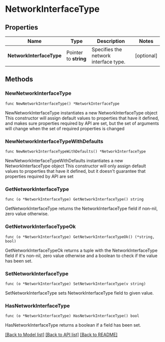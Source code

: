 # NetworkInterfaceType

## Properties

Name | Type | Description | Notes
------------ | ------------- | ------------- | -------------
**NetworkInterfaceType** | Pointer to **string** | Specifies the network interface type. | [optional] 

## Methods

### NewNetworkInterfaceType

`func NewNetworkInterfaceType() *NetworkInterfaceType`

NewNetworkInterfaceType instantiates a new NetworkInterfaceType object
This constructor will assign default values to properties that have it defined,
and makes sure properties required by API are set, but the set of arguments
will change when the set of required properties is changed

### NewNetworkInterfaceTypeWithDefaults

`func NewNetworkInterfaceTypeWithDefaults() *NetworkInterfaceType`

NewNetworkInterfaceTypeWithDefaults instantiates a new NetworkInterfaceType object
This constructor will only assign default values to properties that have it defined,
but it doesn't guarantee that properties required by API are set

### GetNetworkInterfaceType

`func (o *NetworkInterfaceType) GetNetworkInterfaceType() string`

GetNetworkInterfaceType returns the NetworkInterfaceType field if non-nil, zero value otherwise.

### GetNetworkInterfaceTypeOk

`func (o *NetworkInterfaceType) GetNetworkInterfaceTypeOk() (*string, bool)`

GetNetworkInterfaceTypeOk returns a tuple with the NetworkInterfaceType field if it's non-nil, zero value otherwise
and a boolean to check if the value has been set.

### SetNetworkInterfaceType

`func (o *NetworkInterfaceType) SetNetworkInterfaceType(v string)`

SetNetworkInterfaceType sets NetworkInterfaceType field to given value.

### HasNetworkInterfaceType

`func (o *NetworkInterfaceType) HasNetworkInterfaceType() bool`

HasNetworkInterfaceType returns a boolean if a field has been set.


[[Back to Model list]](../README.md#documentation-for-models) [[Back to API list]](../README.md#documentation-for-api-endpoints) [[Back to README]](../README.md)


